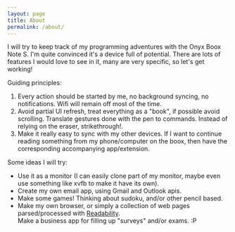 ```yaml
---
layout: page
title: About
permalink: /about/
---
```


I will try to keep track of my programming adventures
with the Onyx Boox Note S. I'm quite convinced it's
a device full of potential. There are lots of features
I would love to see in it, many are very specific, so let's get working!

Guiding principles:
1. Every action should be started by me, no background syncing,
   no notifications. Wifi will remain off most of the time.  
2. Avoid partial UI refresh, treat everything as a "book", if
   possible avoid scrolling. Translate gestures done with the pen
   to commands. Instead of relying on the eraser, strikethrough!.  
3. Make it really easy to sync with my other devices. If I want to
   continue reading something from my phone/computer on the boox,
   then have the corresponding accompanying app/extension.

Some ideas I will try:  
* Use it as a monitor (I can easily clone part of my monitor, maybe
  even use something like xvfb to make it have its own).  
* Create my own email app, using Gmail and Outlook apis.  
* Make some games! Thinking about sudoku, and/or other pencil based.  
* Make my own browser, or simply a collection of web pages parsed/processed
  with [Readability](https://github.com/mozilla/readability).  
  Make a business app for filling up "surveys" and/or exams. :P  



